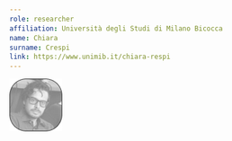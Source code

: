 ```yaml
---
role: researcher
affiliation: Università degli Studi di Milano Bicocca
name: Chiara
surname: Crespi
link: https://www.unimib.it/chiara-respi
---
```


![{name} {surname}](./profile.jpg)